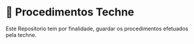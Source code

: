 # 📑 Procedimentos Techne

Este Repositorio tem por finalidade, guardar os procedimentos efetuados pela techne.
